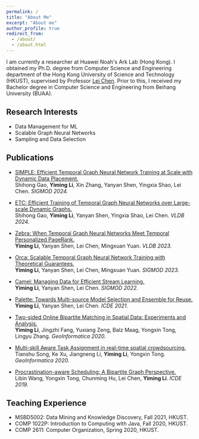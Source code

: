 ```yaml
---
permalink: /
title: "About Me"
excerpt: "About me"
author_profile: true
redirect_from: 
  - /about/
  - /about.html
---
```


<!--
PhD student at the Hong Kong University of Science and Technology

https://jayrobwilliams.com/posts/2020/06/academic-website/

Email: yliix[AT]connect.ust.hk
-->



I am currently a researcher at Huawei Noah's Ark Lab (Hong Kong).
I obtained my Ph.D. degree from Computer Science and Engineering department of the Hong Kong University of Science and Technology (HKUST), supervised by Professor [Lei Chen](https://www.cse.ust.hk/~leichen/). Prior to this, I received my Bachelor degree in Computer Science and Engineering from Beihang University (BUAA).

## Research Interests
* Data Management for ML
* Scalable Graph Neural Networks
* Sampling and Data Selection

## Publications
* [SIMPLE: Efficient Temporal Graph Neural Network Training at Scale with Dynamic Data Placement.](https://luckylym.github.io/)  
Shihong Gao, **Yiming Li**, Xin Zhang, Yanyan Shen, Yingxia Shao, Lei Chen. *SIGMOD 2024.*

* [ETC: Efficient Training of Temporal Graph Neural Networks over Large-scale Dynamic Graphs.](https://luckylym.github.io/)  
Shihong Gao, **Yiming Li**, Yanyan Shen, Yingxia Shao, Lei Chen. *VLDB 2024.*

* [Zebra: When Temporal Graph Neural Networks Meet Temporal Personalized PageRank.](https://www.vldb.org/pvldb/vol16/p1332-li.pdf)  
**Yiming Li**, Yanyan Shen, Lei Chen, Mingxuan Yuan. *VLDB 2023.*

* [Orca: Scalable Temporal Graph Neural Network Training with Theoretical Guarantees.](https://dl.acm.org/doi/abs/10.1145/3588737)  
**Yiming Li**, Yanyan Shen, Lei Chen, Mingxuan Yuan. *SIGMOD 2023.*

* [Camel: Managing Data for Efficient Stream Learning.](https://dl.acm.org/doi/10.1145/3514221.3517836)  
**Yiming Li**, Yanyan Shen, Lei Chen. *SIGMOD 2022.*

* [Palette: Towards Multi-source Model Selection and Ensemble for Reuse.](https://ieeexplore.ieee.org/document/9458766)  
**Yiming Li**, Yanyan Shen, Lei Chen. *ICDE 2021.*

* [Two-sided Online Bipartite Matching in Spatial Data: Experiments and Analysis.](https://dl.acm.org/doi/10.1007/s10707-019-00351-4)  
**Yiming Li**, Jingzhi Fang, Yuxiang Zeng, Balz Maag, Yongxin Tong, Lingyu Zhang. *GeoInformatica 2020.*

* [Multi-skill Aware Task Assignment in real-time spatial crowdsourcing.](https://link.springer.com/article/10.1007/s10707-019-00351-4)  
Tianshu Song, Ke Xu, Jiangneng Li, **Yiming Li**, Yongxin Tong. *GeoInformatica 2020.*

* [Procrastination-aware Scheduling: A Bipartite Graph Perspective.](https://ieeexplore.ieee.org/document/8731448)  
Libin Wang, Yongxin Tong, Chunming Hu, Lei Chen, **Yiming Li**. *ICDE 2019.*


## Teaching Experience
- MSBD5002: Data Mining and Knowledge Discovery, Fall 2021, HKUST.
- COMP 1022P: Introduction to Computing with Java, Fall 2020, HKUST.
- COMP 2611: Computer Organization, Spring 2020, HKUST.
